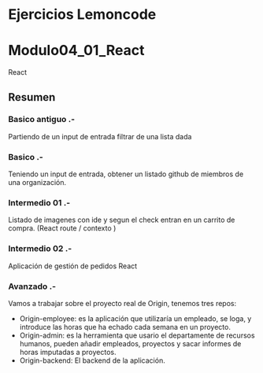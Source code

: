 # Ejercicios Lemoncode

# Modulo04_01_React

React

## Resumen

### Basico antiguo .-

Partiendo de un input de entrada filtrar de una lista dada

### Basico .-

Teniendo un input de entrada, obtener un listado github de miembros de una organización.

### Intermedio 01 .-

Listado de imagenes con ide y segun el check entran en un carrito de compra. (React route / contexto )

### Intermedio 02 .-

Aplicación de gestión de pedidos React

### Avanzado .-

Vamos a trabajar sobre el proyecto real de Origin, tenemos tres repos:

* Origin-employee: es la aplicación que utilizaría un empleado, se loga, y introduce las horas que ha echado cada semana en un proyecto.
* Origin-admin: es la herramienta que usario el departamente de recursos humanos, pueden añadir empleados, proyectos y sacar informes de horas imputadas a proyectos.
* Origin-backend: El backend de la aplicación.

